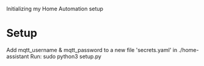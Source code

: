 Initializing my Home Automation setup

# Setup
Add mqtt_username & mqtt_password to a new file 'secrets.yaml' in ./home-assistant
Run: sudo python3 setup.py
